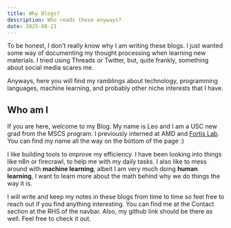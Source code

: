 ```yaml
---
title: Why Blogs?
description: Who reads these anyways?
date: 2025-08-21
---
```


To be honest, I don't really know why I am writing these blogs. I just wanted some way of documenting my thought processing when learning new materials. I tried using Threads or Twitter, but, quite frankly, something about social media scares me.

Anyways, here you will find my ramblings about technology, programming languages, machine learning, and probably other niche interests that I have. 

## Who am I

If you are here, welcome to my Blog. My name is Leo and I am a USC new grad from the MSCS program.
I previously interned at AMD and [Fortis Lab](https://viterbi-web.usc.edu/~yzhao010/lab.html). You 
can find my name all the way on the bottom of the page :)

I like building tools to improve my efficiency. I have been looking into things like n8n or firecrawl,
to help me with my daily tasks. I also like to mess around with **machine learning**, albeit I am very much doing **human learning**, I want to learn more about the math behind why we do things the way it is.

I will write and keep my notes in these blogs from time to time so feel free to reach out if you find anything interesting. You can find me at the Contact section at the RHS of the navbar. Also, my github link should be there as well. Feel free to check it out.

